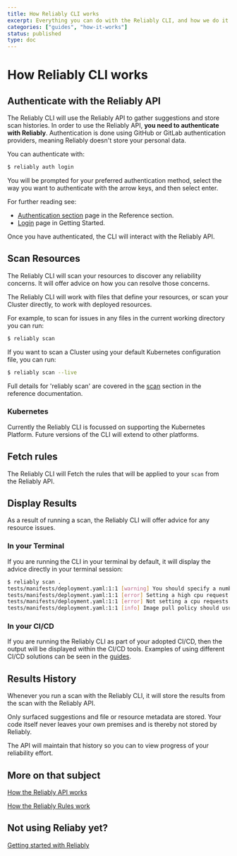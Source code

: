 ```yaml
---
title: How Reliably CLI works
excerpt: Everything you can do with the Reliably CLI, and how we do it.
categories: ["guides", "how-it-works"]
status: published
type: doc
---
```

# How Reliably CLI works

## Authenticate with the Reliably API

The Reliably CLI will use the Reliably API to gather suggestions and store scan
 histories. In order to use the Reliably API, **you need to authenticate with
 Reliably**. Authentication is done using GitHub or GitLab authentication
 providers, meaning Reliably doesn't store your personal data.

 You can authenticate with:

```bash
$ reliably auth login
```

You will be prompted for your preferred authentication method, select the way
 you want to authenticate with the arrow keys, and then select enter.

For further reading see:

* [Authentication section][reliably-auth] page in the Reference section.
* [Login][getting-started-login] page in Getting Started.

Once you have authenticated, the CLI will interact with the Reliably API.

[reliably-auth]: /docs/reference/cli/reliably-auth/
[getting-started-login]: getting-started/login/

## Scan Resources

The Reliably CLI will scan your resources to discover any reliability concerns.
It will offer advice on how you can resolve those concerns.

The Reliably CLI will work with files that define your resources, or scan your Cluster directly, to work with deployed resources.

For example, to scan for issues in any files in the current working directory
you can run:

```bash
$ reliably scan
```

If you want to scan a Cluster using your default Kubernetes configuration file,
you can run:

```bash
$ reliably scan --live
```

Full details for 'reliably scan' are covered in the [scan][reliably-scan]
section in the reference documentation.

[reliably-scan]: /reference/cli/reliably-scan/

### Kubernetes

Currently the Reliably CLI is focussed on supporting the Kubernetes Platform.
Future versions of the CLI will extend to other platforms.

## Fetch rules

The Reliably CLI will Fetch the rules that will be applied to your `scan`
from the Reliably API.

## Display Results

As a result of running a scan, the Reliably CLI will offer advice for any resource issues.

### In your Terminal

If you are running the CLI in your terminal by default, it will display the advice directly in your terminal session:

```bash
$ reliably scan .
tests/manifests/deployment.yaml:1:1 [warning] You should specify a number of replicas
tests/manifests/deployment.yaml:1:1 [error] Setting a high cpu request may render pod scheduling difficult or starve other pods
tests/manifests/deployment.yaml:1:1 [error] Not setting a cpu requests means the pod will be allowed to consume the entire available CPU (unless the cluster has set a global limit)
tests/manifests/deployment.yaml:1:1 [info] Image pull policy should usually not be set to 'Always'
```

### In your CI/CD

If you are running the Reliably CLI as part of your adopted CI/CD, then the
output will be displayed within the CI/CD tools. Examples of using different
CI/CD solutions can be seen in the [guides][ci-pipeline].

[ci-pipeline]: /guides/ci-pipeline/

## Results History

Whenever you run a scan with the Reliably CLI, it will store the results from
the scan with the Reliably API.

Only surfaced suggestions and file or resource metadata are stored. Your code
itself never leaves your own premises and is thereby not stored by Reliably.

The API will maintain that history so you can to view progress of your
reliability effort.

## More on that subject

[How the Reliably API works](/guides/how-it-works/api/)

[How the Reliably Rules work](/guides/how-it-works/rules/)

## Not using Reliaby yet?

[Getting started with Reliably](/getting-started/)